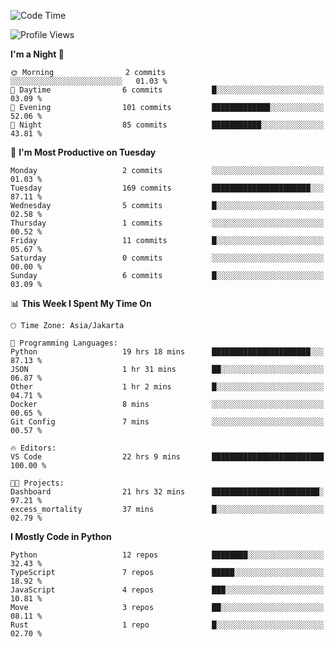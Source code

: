 <!--START_SECTION:waka-->
![Code Time](http://img.shields.io/badge/Code%20Time-1%2C819%20hrs%2037%20mins-blue)

![Profile Views](http://img.shields.io/badge/Profile%20Views-6-blue)

**I'm a Night 🦉** 

```text
🌞 Morning                2 commits           ░░░░░░░░░░░░░░░░░░░░░░░░░   01.03 % 
🌆 Daytime                6 commits           █░░░░░░░░░░░░░░░░░░░░░░░░   03.09 % 
🌃 Evening                101 commits         █████████████░░░░░░░░░░░░   52.06 % 
🌙 Night                  85 commits          ███████████░░░░░░░░░░░░░░   43.81 % 
```
📅 **I'm Most Productive on Tuesday** 

```text
Monday                   2 commits           ░░░░░░░░░░░░░░░░░░░░░░░░░   01.03 % 
Tuesday                  169 commits         ██████████████████████░░░   87.11 % 
Wednesday                5 commits           █░░░░░░░░░░░░░░░░░░░░░░░░   02.58 % 
Thursday                 1 commits           ░░░░░░░░░░░░░░░░░░░░░░░░░   00.52 % 
Friday                   11 commits          █░░░░░░░░░░░░░░░░░░░░░░░░   05.67 % 
Saturday                 0 commits           ░░░░░░░░░░░░░░░░░░░░░░░░░   00.00 % 
Sunday                   6 commits           █░░░░░░░░░░░░░░░░░░░░░░░░   03.09 % 
```


📊 **This Week I Spent My Time On** 

```text
🕑︎ Time Zone: Asia/Jakarta

💬 Programming Languages: 
Python                   19 hrs 18 mins      ██████████████████████░░░   87.13 % 
JSON                     1 hr 31 mins        ██░░░░░░░░░░░░░░░░░░░░░░░   06.87 % 
Other                    1 hr 2 mins         █░░░░░░░░░░░░░░░░░░░░░░░░   04.71 % 
Docker                   8 mins              ░░░░░░░░░░░░░░░░░░░░░░░░░   00.65 % 
Git Config               7 mins              ░░░░░░░░░░░░░░░░░░░░░░░░░   00.57 % 

🔥 Editors: 
VS Code                  22 hrs 9 mins       █████████████████████████   100.00 % 

🐱‍💻 Projects: 
Dashboard                21 hrs 32 mins      ████████████████████████░   97.21 % 
excess_mortality         37 mins             █░░░░░░░░░░░░░░░░░░░░░░░░   02.79 % 
```

**I Mostly Code in Python** 

```text
Python                   12 repos            ████████░░░░░░░░░░░░░░░░░   32.43 % 
TypeScript               7 repos             █████░░░░░░░░░░░░░░░░░░░░   18.92 % 
JavaScript               4 repos             ███░░░░░░░░░░░░░░░░░░░░░░   10.81 % 
Move                     3 repos             ██░░░░░░░░░░░░░░░░░░░░░░░   08.11 % 
Rust                     1 repo              █░░░░░░░░░░░░░░░░░░░░░░░░   02.70 % 
```




<!--END_SECTION:waka-->
